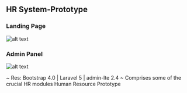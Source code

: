 ## HR System-Prototype

### Landing Page
![alt text](https://user-images.githubusercontent.com/60017194/82736953-0a033a80-9d36-11ea-9f5d-a4ad99587f7b.png "app dashboard")


### Admin Panel
![alt text](https://user-images.githubusercontent.com/60017194/82737056-b9d8a800-9d36-11ea-915e-201904bdeef3.png "app dashboard")


~ Res: Bootstrap 4.0 | Laravel 5 | admin-lte 2.4
~ Comprises some of the crucial HR modules
Human Resource Prototype

